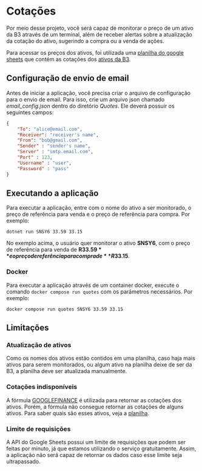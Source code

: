 # Cotações
Por meio desse projeto, você será capaz de monitorar o preço de um ativo da B3 através de um terminal, além de receber alertas sobre a atualização da cotação do ativo, sugerindo a compra ou a venda de ações.

Para acessar os preços dos ativos, foi utilizada uma [planilha do google sheets](https://docs.google.com/spreadsheets/d/1uypMIKinfs1VS8p2U6y-zzQqqnrPfPkc6V-WTOc1CyI/edit#gid=0) que contém as cotações dos [ativos da B3](https://www.dadosdemercado.com.br/bolsa/acoes). 

## Configuração de envio de email
Antes de iniciar a aplicação, você precisa criar o arquivo de configuração para o envio de email. Para isso, crie um arquivo json chamado *email_config.json* dentro do diretório *Quotes*. Ele deverá possuir os seguintes campos:

```json
{
    "To": "alice@email.com",
    "Receiver": "receiver's name",
    "From": "bob@gmail.com",
    "Sender" : "sender's name",
    "Server" : "smtp.email.com",
    "Port" : 123,
    "Username" : "user",
    "Password" : "pass"
}
```
## Executando a aplicação
Para executar a aplicação, entre com o nome do ativo a ser monitorado, o preço de referência para venda e o preço de referência para compra. Por exemplo:

```console
dotnet run SNSY6 33.59 33.15
```

No exemplo acima, o usuário quer monitorar o ativo **SNSY6**, com o preço de referência para venda de **R$33.59** e o preço de referência para compra de **R$33.15**.

### Docker
Para executar a aplicação através de um container docker, execute o comando `docker compose run quotes` com os parâmetros necessários. Por exemplo:

```console
docker compose run quotes SNSY6 33.59 33.15
```

## Limitações
### Atualização de ativos
Como os nomes dos ativos estão contidos em uma planilha, caso haja mais ativos para serem monitorados, ou algum ativo na planilha deixe de ser da B3, a planilha deve ser atualizada manualmente. 

### Cotações indisponíveis
A fórmula [GOOGLEFINANCE](https://support.google.com/docs/answer/3093281?hl=pt-BR) é utilizada para retornar as cotações dos ativos. Porém, a fórmula não consegue retornar as cotações de alguns ativos. Para saber quais são esses ativos, veja a [planilha](https://docs.google.com/spreadsheets/d/1uypMIKinfs1VS8p2U6y-zzQqqnrPfPkc6V-WTOc1CyI/edit#gid=0).

### Limite de requisições
A API do Google Sheets possui um limite de requisições que podem ser feitas por minuto, já que estamos utilizando o serviço gratuitamente. Assim, a aplicação não será capaz de retornar os dados caso esse limite seja ultrapassado.

